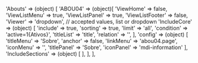 <!-- IDEAL CONFIGURATION FOR THE MODEL -->

'Abouts' => (object) [
    'ABOU04' => (object)[
        'ViewHome' => false,
        'ViewListMenu' => true,
        'ViewListPanel' => true,
        'ViewListFooter' => false,
        'Viewer' => 'dropdown', // accepted values, list or dropdown
        'IncludeCore' => (object) [
            'include' => true,
            'sorting' => true,
            'limit' => 'all',
            'condition' => 'active=1{Ativos}',
            'titleList' => 'title',
            'relation' => '',
        ],
        'config' => (object) [
        'titleMenu' => 'Sobre',
        'anchor' => false,
        'linkMenu' => 'abou04.page',
        'iconMenu' => '',
        'titlePanel' => 'Sobre',
        'iconPanel' => 'mdi-information'
        ],
        'IncludeSections' => (object) [
        ],
    ],
],
